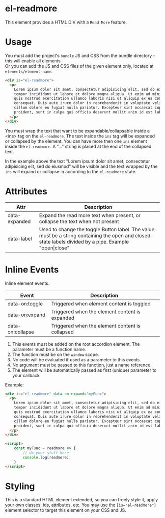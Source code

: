 # el-readmore

This element provides a HTML DIV with a `Read More` feature.

# Usage

You must add the project's `bundle` JS and CSS from the bundle directory - this will enable all elements.  
Or you can add the JS and CSS files of the given element only, located at `elements/element-name`.

```html
<div is="el-readmore">
  <p>
    Lorem ipsum dolor sit amet, consectetur adipisicing elit, sed do eiusmod <ins>
    tempor incididunt ut labore et dolore magna aliqua. Ut enim ad minim veniam,
    quis nostrud exercitation ullamco laboris nisi ut aliquip ex ea commodo
    consequat. Duis aute irure dolor in reprehenderit in voluptate velit esse
    cillum dolore eu fugiat nulla pariatur. Excepteur sint occaecat cupidatat non
    proident, sunt in culpa qui officia deserunt mollit anim id est laborum.</ins>
  </p>
</div>
```

You must wrap the text that want to be expandable/collapsable  inside a \<ins> tag on the `el-readmore`. The text inside the `ins` tag will be expanded or collapsed by the element. You can have more then one `ins` element inside the `el-readmore`. A "..." string is placed at the end of the collapsed text. 

In the example above the text "Lorem ipsum dolor sit amet, consectetur adipisicing elit, sed do eiusmod" will be visible and the text wrapped by the `ins` will expand or collapse in according to the `el-readmore` state.

# Attributes

| Attr | Description |
| --- | --- |
| data-expanded | Expand the read more text when present, or collapse the text when not present |
| data-label | Used to change the toggle Button label. The value must be a string containing the open and closed state labels divided by a pipe. Example "open\|close" |

# Inline Events

Inline element events.

| Event | Description |
| --- | --- |
| data-on:toggle | Triggered when element content is toggled |
| data-on:expand | Triggered when the element content is expanded |
| data-on:collapse | Triggered when the element content is collapsed |

1. This events must be added on the root accordion element. The parameter must be a function name.
2. The function must be on the `window` scope. 
3. No code will be evaluated if used as a parameter to this events.
4. No argument must be passed to this function, just a name reference.
5. The element will be automatically passed as first (unique) parameter to your callback

Example:

```html
<div is="el-readmore" data-on:expand="myFunc">
  <p>
    Lorem ipsum dolor sit amet, consectetur adipisicing elit, sed do eiusmod <ins>
    tempor incididunt ut labore et dolore magna aliqua. Ut enim ad minim veniam,
    quis nostrud exercitation ullamco laboris nisi ut aliquip ex ea commodo
    consequat. Duis aute irure dolor in reprehenderit in voluptate velit esse
    cillum dolore eu fugiat nulla pariatur. Excepteur sint occaecat cupidatat non
    proident, sunt in culpa qui officia deserunt mollit anim id est laborum.</ins>
  </p>
</div>

<script>
	const myFunc = readmore => {
		// do your stuff here
		console.log(readmore);
	}
</script>
```

# Styling

This is a standard HTML element extended, so you can freely style it, apply your own classes, ids, attributes, etc.
You may use the `[is="el-readmore"]` element selector to target this element on your CSS and JS.